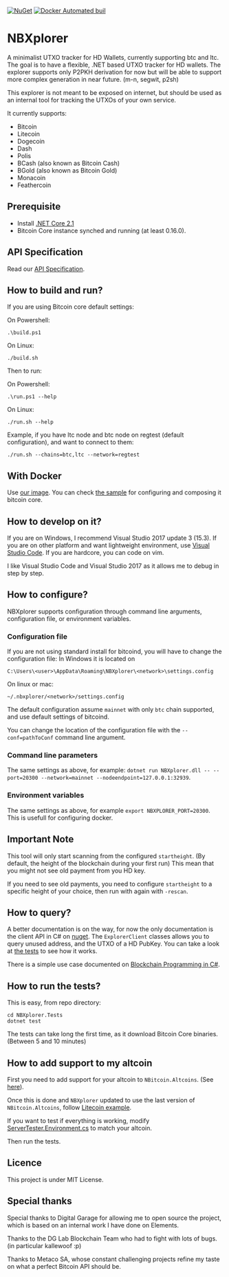 [![NuGet](https://img.shields.io/nuget/v/NBxplorer.Client.svg)](https://www.nuget.org/packages/NBxplorer.Client) [![Docker Automated buil](https://img.shields.io/docker/automated/jrottenberg/ffmpeg.svg)](https://hub.docker.com/r/nicolasdorier/nbxplorer/)

# NBXplorer

A minimalist UTXO tracker for HD Wallets, currently supporting btc and ltc.
The goal is to have a flexible, .NET based UTXO tracker for HD wallets.
The explorer supports only P2PKH derivation for now but will be able to support more complex generation in near future. (m-n, segwit, p2sh)

This explorer is not meant to be exposed on internet, but should be used as an internal tool for tracking the UTXOs of your own service.

It currently supports:

* Bitcoin
* Litecoin
* Dogecoin
* Dash
* Polis
* BCash (also known as Bitcoin Cash)
* BGold (also known as Bitcoin Gold)
* Monacoin
* Feathercoin

## Prerequisite

* Install [.NET Core 2.1](https://www.microsoft.com/net/download/dotnet-core/sdk-2.1.300-rc1)
* Bitcoin Core instance synched and running (at least 0.16.0).

## API Specification

Read our [API Specification](docs/API.md).

## How to build and run?

If you are using Bitcoin core default settings:

On Powershell:
```
.\build.ps1
```

On Linux:
```
./build.sh
```

Then to run:

On Powershell:
```
.\run.ps1 --help
```

On Linux:

```
./run.sh --help
```

Example, if you have ltc node and btc node on regtest (default configuration), and want to connect to them:

```
./run.sh --chains=btc,ltc --network=regtest
```

## With Docker

Use [our image](https://hub.docker.com/r/nicolasdorier/nbxplorer/).
You can check [the sample](docker-compose.regtest.yml) for configuring and composing it bitcoin core.

## How to develop on it?

If you are on Windows, I recommend Visual Studio 2017 update 3 (15.3).
If you are on other platform and want lightweight environment, use [Visual Studio Code](https://code.visualstudio.com/).
If you are hardcore, you can code on vim.

I like Visual Studio Code and Visual Studio 2017 as it allows me to debug in step by step.

## How to configure?

NBXplorer supports configuration through command line arguments, configuration file, or environment variables.

### Configuration file

If you are not using standard install for bitcoind, you will have to change the configuration file:
In Windows it is located on

```
C:\Users\<user>\AppData\Roaming\NBXplorer\<network>\settings.config
```

On linux or mac:
```
~/.nbxplorer/<network>/settings.config
```

The default configuration assume `mainnet` with only `btc` chain supported, and use default settings of bitcoind.

You can change the location of the configuration file with the `--conf=pathToConf` command line argument.

### Command line parameters

The same settings as above, for example: `dotnet run NBXplorer.dll -- --port=20300 --network=mainnet --nodeendpoint=127.0.0.1:32939`.

### Environment variables

The same settings as above, for example `export NBXPLORER_PORT=20300`. This is usefull for configuring docker.

## Important Note

This tool will only start scanning from the configured `startheight`. (By default, the height of the blockchain during your first run)
This mean that you might not see old payment from you HD key.

If you need to see old payments, you need to configure `startheight` to a specific height of your choice, then run with again with `-rescan`.

## How to query?

A better documentation is on the way, for now the only documentation is the client API in C# on [nuget](https://www.nuget.org/packages/NBxplorer.Client).
The `ExplorerClient` classes allows you to query unused address, and the UTXO of a HD PubKey.
You can take a look at [the tests](https://github.com/dgarage/NBXplorer/blob/master/NBXplorer.Tests/UnitTest1.cs) to see how it works.

There is a simple use case documented on [Blockchain Programming in C#](https://programmingblockchain.gitbooks.io/programmingblockchain/content/wallet/web-api.html).

## How to run the tests?

This is easy, from repo directory:
```
cd NBXplorer.Tests
dotnet test
```
The tests can take long the first time, as it download Bitcoin Core binaries. (Between 5 and 10 minutes)

## How to add support to my altcoin

First you need to add support for your altcoin to `NBitcoin.Altcoins`. (See [here](https://github.com/MetacoSA/NBitcoin/tree/master/NBitcoin.Altcoins)).

Once this is done and `NBXplorer` updated to use the last version of `NBitcoin.Altcoins`, follow [Litecoin example](NBXplorer.Client/NBXplorerNetworkProvider.Litecoin.cs).

If you want to test if everything is working, modify [ServerTester.Environment.cs](NBXplorer.Tests/ServerTester.Environment.cs) to match your altcoin.

Then run the tests.

## Licence

This project is under MIT License.

## Special thanks

Special thanks to Digital Garage for allowing me to open source the project, which is based on an internal work I have done on Elements.

Thanks to the DG Lab Blockchain Team who had to fight with lots of bugs. (in particular kallewoof :p)

Thanks to Metaco SA, whose constant challenging projects refine my taste on what a perfect Bitcoin API should be.
